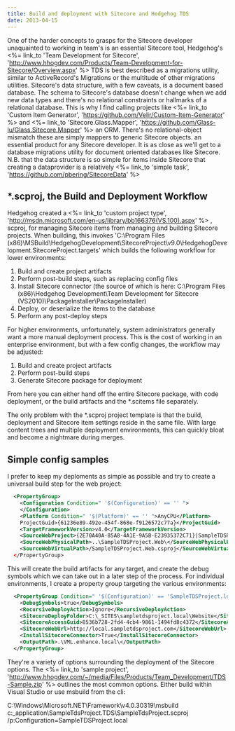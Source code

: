 ```yaml
---
title: Build and deployment with Sitecore and Hedgehog TDS
date: 2013-04-15
---
```


One of the harder concepts to grasps for the Sitecore developer unaquainted
to working in team's is an essential Sitecore tool, Hedgehog's 
<%= link_to 'Team Development for Sitecore', 'http://www.hhogdev.com/Products/Team-Development-for-Sitecore/Overview.aspx' %>
TDS is best described as a migrations utility, similar to ActiveRecord's Migrations or the multitude of other migrations utilities.
Sitecore's data structure, with a few caveats, is a document based database. The schema
to Sitecore's database doesn't change when we add new data types and there's no relational
constraints or hallmarks of a relational database. This is why I find calling projects
like <%= link_to 'Custom Item Generator', 'https://github.com/Velir/Custom-Item-Generator' %> and 
<%= link_to 'Sitecore.Glass.Mapper', 'https://github.com/Glass-lu/Glass.Sitecore.Mapper' %> an ORM. There's
no relational-object mismatch these are simply mappers to generic Sitecore objects.
an essential product for any Sitecore developer. It is as close as we'll
get to a database migrations
utility for document oriented databases like Sitecore. N.B. that the data structure
is so simple for items inside Sitecore that creating a dataprovider is a relatively
<%= link_to 'simple task', 'https://github.com/pbering/SitecoreData' %>

## *.scproj, the Build and Deployment Workflow

Hedgehog created a <%= link_to 'custom project type', 'http://msdn.microsoft.com/en-us/library/bb166376(VS.100).aspx' %>
, scproj, for managing Sitecore items from managing and building Sitecore projects. When building, this
invokes 'C:\Program Files (x86)\MSBuild\HedgehogDevelopment\SitecoreProject\v9.0\HedgehogDevelopment.SitecoreProject.targets'
which builds the following workflow for lower environments:

1. Build and create project artifacts
2. Perform post-build steps, such as replacing config files
3. Install Sitecore connector (the source of which is here: C:\Program Files (x86)\Hedgehog Development\Team Development for Sitecore (VS2010)\PackageInstaller\PackageInstaller)
4. Deploy, or deserialize the items to the database
5. Perform any post-deploy steps

For higher environments, unfortunately, system administrators generally want a more manual deployment process.
This is the cost of working in an enterprise environment, but with a few config changes, the workflow may be
adjusted:

1. Build and create project artifacts
2. Perform post-build steps
3. Generate Sitecore package for deployment

From here you can either hand off the entire Sitecore package, with code deployment, or the build artifacts and the
*.scitems file separately.

The only problem with the *.scproj project template is that the build, deployment and Sitecore item settings
reside in the same file. With large content trees and multiple deployment environments, this can quickly bloat
and become a nightmare during merges.

## Simple config samples

I prefer to keep my deploments as simple as possible and try to create a universal build step for the web project:

```xml
  <PropertyGroup>
    <Configuration Condition=" '$(Configuration)' == '' ">
    </Configuration>
    <Platform Condition=" '$(Platform)' == '' ">AnyCPU</Platform>
    ProjectGuid>{61236e89-492e-454f-868e-f9126572c77a}</ProjectGuid>
    <TargetFrameworkVersion>v4.0</TargetFrameworkVersion>
    <SourceWebProject>{2E70A40A-85A8-4A1E-9A5B-E23935372C71}|SampleTDSProject.Web\SampleTDSProject.Web.csproj</SourceWebProject>
    <SourceWebPhysicalPath>..\SampleTDSProject.Web\</SourceWebPhysicalPath>
    <SourceWebVirtualPath>/SampleTDSProject.Web.csproj</SourceWebVirtualPath>
  </PropertyGroup>
```

This will create the build artifacts for any target, and create the debug symbols which we can
take out in a later step of the process. For individual environments, I create a property group
targeting the various environments:

```xml
  <PropertyGroup Condition=" '$(Configuration)' == 'SampleTDSProject.local' ">
    <DebugSymbols>true</DebugSymbols>
    <RecursiveDeployAction>Ignore</RecursiveDeployAction>
    <SitecoreDeployFolder>C:\_SITES\sampletdsproject.local\Website</SitecoreDeployFolder>
    <SitecoreAccessGuid>8536b728-2fd4-4cb4-9861-1494fd8c4372</SitecoreAccessGuid>
    <SitecoreWebUrl>http://local.sampletdsproject.com</SitecoreWebUrl>
    <InstallSitecoreConnector>True</InstallSitecoreConnector>
    <OutputPath>.\VML.enhance.local\</OutputPath>
  </PropertyGroup>
```

They're a variety of options surrounding the deployment of the Sitecore options. The
<%= link_to 'sample project', 'http://www.hhogdev.com/~/media/Files/Products/Team_Development/TDS-Sample.zip' %>
outlines the most common options. Either build within Visual Studio or use msbuild from the cli:

C:\Windows\Microsoft.NET\Framework\v4.0.30319\msbuild c:\_application\SampleTdsProject.TDS\SampleTdsProject.scproj /p:Configuration=SampleTDSProject.local
